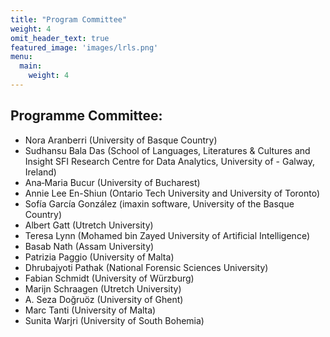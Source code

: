 ```yaml
---
title: "Program Committee"
weight: 4
omit_header_text: true
featured_image: 'images/lrls.png'
menu:
  main:
    weight: 4
---
```


## Programme Committee:
- Nora Aranberri (University of Basque Country)
- Sudhansu Bala Das (School of Languages, Literatures & Cultures and Insight SFI Research Centre for Data Analytics, University of - Galway, Ireland)
- Ana‑Maria Bucur (University of Bucharest)
- Annie Lee En-Shiun (Ontario Tech University and University of Toronto)
- Sofía García González (imaxin software, University of the Basque Country)
- Albert Gatt (Utretch University)
- Teresa Lynn (Mohamed bin Zayed University of Artificial Intelligence)
- Basab Nath (Assam University)
- Patrizia Paggio (University of Malta)
- Dhrubajyoti Pathak (National Forensic Sciences University)
- Fabian Schmidt (University of Würzburg)
- Marijn Schraagen (Utretch University)
- A. Seza Doğruöz (University of Ghent)
- Marc Tanti (University of Malta)
- Sunita Warjri (University of South Bohemia)
